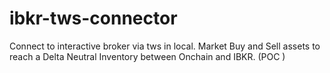﻿# ibkr-tws-connector

Connect to interactive broker via tws in local.
Market Buy and Sell assets to reach a Delta Neutral Inventory between Onchain and IBKR.
(POC )

